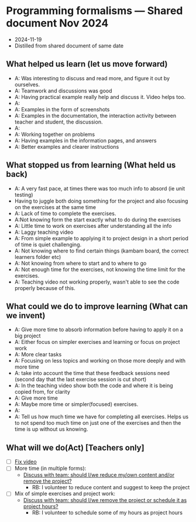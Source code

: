 # Programming formalisms — Shared document Nov 2024

- 2024-11-19
- Distilled from shared document of same date

## What helped us learn (let us move forward)

- A: Was interesting to discuss and read more, and figure it out by ourselves.
- A: Teamwork and discussions was good
- A: Having practical example really help and discuss it. Video helps too. 
- A: 
- A: Examples in the form of screenshots
- A: Examples in the documentation, the interaction activity between teacher and student, the discussion.
- A:
- A: Working together on problems
- A: Having examples in the information pages, and answers
- A: Better examples and clearer instructions
 
## What stopped us from learning (What held us back)

- A: A very fast pace, at times there was too much info to absord (ie unit testing)
- Having to juggle both doing something for the project and also focusing on the exercises at the same time
- A: Lack of time to complete the exercises.
- A:Not knowing form the start exactly what to do during the exercises
- A: Little time to work on exercises after understanding all the info
- A: Laggy teaching video
- A: From simple example to applying it to project design in a short period of time is quiet challenging. 
- A: Not knowing where to find certain things (kambam board, the correct learners folder etc)
- A: Not knowing from where to start and to where to go
- A: Not enough time for the exercises, not knowing the time limit for the exercises.
- A: Teaching video not working properly, wasn't able to see the code properly because of this. 

## What could we do to improve learning (What can we invent)

- A: Give more time to absorb information before having to apply it on a big project
- A: Either focus on simpler exercises and learning or focus on project work
- A: More clear tasks
- A: Focusing on less topics and working on those more deeply and with more time
- A: take into account the time that these feedback sessions need (second day that the last exercise session is cut short)
- A: In the teaching video show both the code and where it is being copied from, for clarity
- A: Give more time 
- A: Maybe more time or simpler(focused) exercises.
- A:
- A: Tell us how much time we have for completing all exercises. Helps us to not spend too much time on just one of the exercises and then the time is up without us knowing. 

## What will we do(Act) [Teachers only]

- [ ] [Fix video](https://github.com/UPPMAX/programming_formalisms/issues/98)
- [ ] More time (in multiple forms):
    - [Discuss with team: should I/we reduce my/own content and/or remove the project?](https://github.com/UPPMAX/programming_formalisms/issues/99)
        - RB: I volunteer to reduce content and suggest to keep the project
- [ ] Mix of simple exercises and project work:
    - [Discuss with team: should I/we remove the project or schedule it as project hours?](https://github.com/UPPMAX/programming_formalisms/issues/100)
        - RB: I volunteer to schedule some of my hours as project hours

